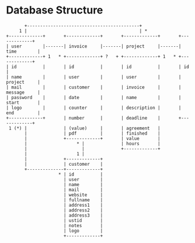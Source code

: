Database Structure
==================

           +-------------------------------------------+
         1 |                                           | *
    +-------------+       +-------------+       +-------------+       +-------------+
    | user        |-------| invoice     |-------| project     |-------| time        |
    +-------------+ 1   * +-------------+ ?   + +-------------+ 1   * +-------------+
    | id          |       | id          |       | id          |       | id          |
    | name        |       | user        |       | user        |       | project     |
    | mail        |       | customer    |       | invoice     |       | message     |
    | password    |       | date        |       | name        |       | start       |
    | logo        |       | counter     |       | description |       | end         |
    +-------------+       | number      |       | deadline    |       +-------------+
     1 (*) |              | (value)     |       | agreement   |
           |              | pdf         |       | finished    |
           |              +-------------+       | value       |
           |                   * |              | hours       |
           |                     |              +-------------+
           |                   1 |
           |              +-------------+
           |              | customer    |
           +--------------+-------------+
                        * | id          |
                          | user        |
                          | name        |
                          | mail        |
                          | website     |
                          | fullname    |
                          | address1    |
                          | address2    |
                          | address3    |
                          | ustid       |
                          | notes       |
                          | logo        |
                          +-------------+
